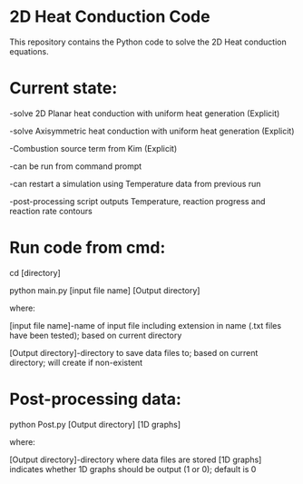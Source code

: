 # 2D Heat Conduction Code

This repository contains the Python code to solve the 2D Heat conduction equations.

# Current state:
-solve 2D Planar heat conduction with uniform heat generation (Explicit)

-solve Axisymmetric heat conduction with uniform heat generation (Explicit)

-Combustion source term from Kim (Explicit)

-can be run from command prompt

-can restart a simulation using Temperature data from previous run

-post-processing script outputs Temperature, reaction progress and reaction rate contours

# Run code from cmd:
cd [directory]

python main.py [input file name] [Output directory]

where:

[input file name]-name of input file including extension in name (.txt files have been tested); based on current directory

[Output directory]-directory to save data files to; based on current directory; will create if non-existent

# Post-processing data:
python Post.py [Output directory] [1D graphs]

where:

[Output directory]-directory where data files are stored
[1D graphs] indicates whether 1D graphs should be output (1 or 0); default is 0
